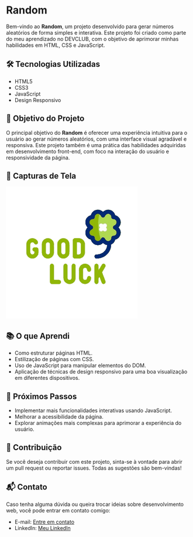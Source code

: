 # Random

Bem-vindo ao **Random**, um projeto desenvolvido para gerar números aleatórios de forma simples e interativa. Este projeto foi criado como parte do meu aprendizado no DEVCLUB, com o objetivo de aprimorar minhas habilidades em HTML, CSS e JavaScript.

## 🛠️ Tecnologias Utilizadas

- HTML5
- CSS3
- JavaScript
- Design Responsivo

## 🌟 Objetivo do Projeto

O principal objetivo do **Random** é oferecer uma experiência intuitiva para o usuário ao gerar números aleatórios, com uma interface visual agradável e responsiva. Este projeto também é uma prática das habilidades adquiridas em desenvolvimento front-end, com foco na interação do usuário e responsividade da página.

## 📸 Capturas de Tela

<img src="https://github.com/Brun0Keys/Random/blob/main/img/boa-sorte-unscreen.gif?raw=true">

## 📚 O que Aprendi

- Como estruturar páginas HTML.
- Estilização de páginas com CSS.
- Uso de JavaScript para manipular elementos do DOM.
- Aplicação de técnicas de design responsivo para uma boa visualização em diferentes dispositivos.

## 🚀 Próximos Passos

- Implementar mais funcionalidades interativas usando JavaScript.
- Melhorar a acessibilidade da página.
- Explorar animações mais complexas para aprimorar a experiência do usuário.

## 🤝 Contribuição

Se você deseja contribuir com este projeto, sinta-se à vontade para abrir um pull request ou reportar issues. Todas as sugestões são bem-vindas!

## 📬 Contato

Caso tenha alguma dúvida ou queira trocar ideias sobre desenvolvimento web, você pode entrar em contato comigo:
- E-mail: [Entre em contato](mailto:chavesquimico@gmail.com)
- LinkedIn: [Meu LinkedIn](https://www.linkedin.com/in/bruno-lima-600288228)
